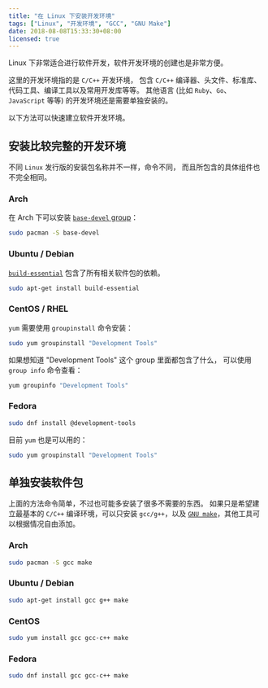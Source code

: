 ```yaml
---
title: "在 Linux 下安装开发环境"
tags: ["Linux", "开发环境", "GCC", "GNU Make"]
date: 2018-08-08T15:33:30+08:00
licensed: true
---
```


Linux 下非常适合进行软件开发，软件开发环境的创建也是非常方便。

这里的开发环境指的是 `C/C++` 开发环境，
包含 `C/C++` 编译器、头文件、标准库、代码工具、编译工具以及常用开发库等等。
其他语言 (比如 `Ruby`、`Go`、`JavaScript` 等等)
的开发环境还是需要单独安装的。

以下方法可以快速建立软件开发环境。


## 安装比较完整的开发环境

不同 `Linux` 发行版的安装包名称并不一样，命令不同，
而且所包含的具体组件也不完全相同。

### Arch

在 Arch 下可以安装 [`base-devel` group](https://www.archlinux.org/groups/x86_64/base-devel/)：

```bash
sudo pacman -S base-devel
```

### Ubuntu / Debian

[`build-essential`](https://packages.debian.org/sid/build-essential)
包含了所有相关软件包的依赖。

```bash
sudo apt-get install build-essential
```

### CentOS / RHEL

`yum` 需要使用 `groupinstall` 命令安装：

```bash
sudo yum groupinstall "Development Tools"
```

如果想知道 "Development Tools" 这个 group 里面都包含了什么，
可以使用 `group info` 命令查看：

```bash
yum groupinfo "Development Tools"
```

### Fedora

```bash
sudo dnf install @development-tools
```

目前 `yum` 也是可以用的：

```bash
sudo yum groupinstall "Development Tools"
```


## 单独安装软件包

上面的方法命令简单，不过也可能多安装了很多不需要的东西。
如果只是希望建立最基本的 `C/C++` 编译环境，可以只安装 `gcc/g++`，以及
[`GNU make`](https://www.gnu.org/software/make/)，其他工具可以根据情况自由添加。

### Arch

```bash
sudo pacman -S gcc make
```

### Ubuntu / Debian

```bash
sudo apt-get install gcc g++ make
```

### CentOS

```bash
sudo yum install gcc gcc-c++ make
```

### Fedora

```bash
sudo dnf install gcc gcc-c++ make
```

